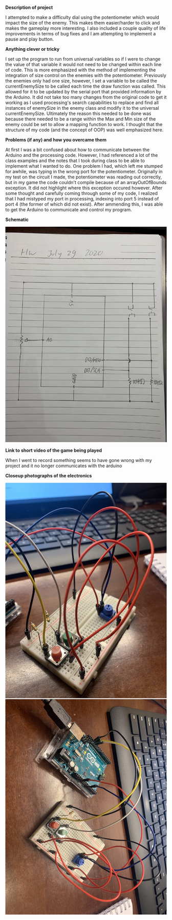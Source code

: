 **Description of project**

I attempted to make a difficulty dial using the potentiometer which would impact the size of the enemy. This makes them easier/harder to click and makes the gameplay more interesting. I also included a couple quality of life improvements in terms of bug fixes and I am attempting to implement a pause and play button.


**Anything clever or tricky**

I set up the program to run from universal variables so if I were to change the value of that variable it would not need to be changed within each line of code. This is more emphasized with the method of implementing the integration of size control on the enemies with the potentiometer. Previously the enemies only had one size, however, I set a variable to be called the currentEnemySize to be called each time the draw function was called. This allowed for it to be updated by the serial port that provided information by the Arduino. It did not take too many changes from the original code to get it working as I used processing's search capabilities to replace and find all instances of enemySize in the enemy class and modify it to the universal currentEnemySize. Ultimately the reason this needed to be done was because there needed to be a range within the Max and Min size of the enemy could be set to allow a mapping function to work. I thought that the structure of my code (and the concept of OOP) was well emphasized here.

**Problems (if any) and how you overcame them**

At first I was a bit confused about how to communicate between the Arduino and the processing code. However, I had referenced a lot of the class examples and the notes that I took during class to be able to implement what I wanted to do. One problem I had, which left me stumped for awhile, was typing in the wrong port for the potentiometer. Originally in my test on the circuit I made, the potentiometer was reading out correctly, but in my game the code couldn't compile because of an arrayOutOfBounds exception. It did not highlight where this exception occured however. After some thought and carefully coming through some of my code, I realized that I had mistyped my port in processing, indexing into port 5 instead of port 4 (the former of which did not exist). After ammending this, I was able to get the Arduino to communicate and control my program.

**Schematic**

![](IMG_8123.JPG)

**Link to short video of the game being played**

When I went to record something seems to have gone wrong with my project and it no longer communicates with the arduino


**Closeup photographs of the electronics**

![](IMG_8127.JPG)
![](IMG_8126.JPG)


